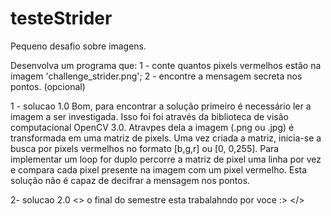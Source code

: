 # testeStrider
Pequeno desafio sobre imagens.

Desenvolva um programa que:
1 - conte quantos pixels vermelhos estão na imagem 'challenge_strider.png';
2 - encontre a mensagem secreta nos pontos. (opcional)


1 - solucao 1.0
  Bom, para encontrar a solução primeiro é necessário ler a imagem a ser investigada.
  Isso foi foi através da biblioteca de visão computacional OpenCV 3.0. Atravpes dela a imagem (.png ou .jpg) é transformada em uma matriz de pixels. Uma vez criada a matriz,
inicia-se a busca por pixels vermelhos no formato [b,g,r] ou [0, 0,255]. 
  Para implementar um loop for duplo percorre a matriz de pixel uma linha por vez e compara cada pixel presente na imagem com um pixel vermelho.
  Esta solução não é capaz de decifrar a mensagem nos pontos. 

2- solucao 2.0
  <>
  o final do semestre esta trabalahndo por voce :>
  </>
